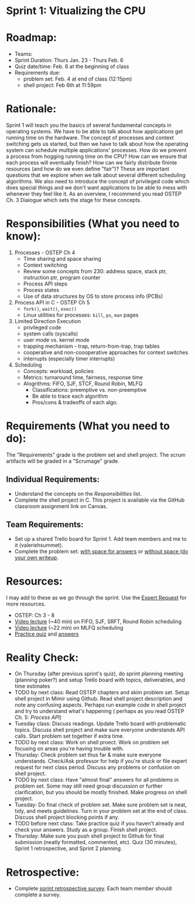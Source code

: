 # Sprint 1: Vitualizing the CPU

# Roadmap:
* Teams:
* Sprint Duration: Thurs Jan. 23 - Thurs Feb. 6
* Quiz date/time: Feb. 6 at the beginning of class
* Requirements due:
   * problem set: Feb. 4 at end of class (12:15pm)
   * shell project: Feb 6th at 11:59pm

# Rationale: 
Sprint 1 will teach you the basics of several fundamental concepts in operating systems.  We have to be able to talk about how applications get running time on the hardware.  The concept of processes and context switching gets us started, but then we have to talk about how the operating system can schedule multiple applications' processes.  How do we prevent a process from hogging running time on the CPU?  How can we ensure that each process will eventually finish?  How can we fairly distribute fininte resources (and how do we even define "fair")?  These are important questions that we explore when we talk about several different scheduling algorithms.  We also need to introduce the concept of privileged code which does special things and we don't want applications to be able to mess with whenever they feel like it.  As an overview, I recommend you read OSTEP Ch. 3 Dialogue which sets the stage for these concepts.

# Responsibilities (What you need to know):
1. Processes - OSTEP Ch 4
   * Time sharing and space sharing
   * Context switching
   * Review some concepts from 230: address space, stack ptr, instruction ptr, program counter
   * Process API steps
   * Process states
   * Use of data structures by OS to store process info (PCBs)
2. Process API in C - OSTEP Ch 5
   * `fork()`, `wait()`, `exec()`
   * Linux utilities for processes: `kill`, `ps`, `man` pages
3. Limited Direction Execution
   * privileged code
   * system calls (syscalls)
   * user mode vs. kernel mode
   * trapping mechanism - trap, return-from-trap, trap tables
   * cooperative and non-coooperative approaches for context switches
   * interrupts (especially timer interrupts)
4. Scheduling
   * Concepts: workload, policies
   * Metrics: turnaround time, fairness, response time
   * Alogrithms: FIFO, SJF, STCF, Round Robin, MLFQ
      * Classifications: preemptive vs. non-preemptive
      * Be able to trace each algorithm
      * Pros/cons & tradeoffs of each algo.

# Requirements (What you need to do):
The "Requirements" grade is the problem set and shell project. The scrum artifacts will be graded in a "Scrumage" grade.

## Individual Requirements:
   * Understand the concepts on the *Responsibilities* list.
   * Complete the shell project in C.  This project is available via the GitHub classroom assignment link on Canvas.

## Team Requirements:
   * Set up a shared Trello board for Sprint 1.  Add team members and me to it (valeriehsummet).
   * Complete the problem set: [with space for answers](./sprint1_prob_set.pdf) or [without space (do your own writeup](./sprint1_prob_set-no_space.pdf).
   
# Resources:  
I may add to these as we go through the sprint.  Use the [Expert Request](https://rollins.co1.qualtrics.com/jfe/form/SV_0jNfbBpN1clDJfn?course=cms330s20&sprint=1) for more resources. 
   * OSTEP: Ch 3 - 8 
   * [Video lecture](https://www.youtube.com/watch?v=exlaEOVRWQM) (~40 min) on FIFO, SJF, SRFT, Round Robin scheduling
   * [Video lecture](https://www.youtube.com/watch?v=_NlmflJQDI4) (~22 min) on MLFQ scheduling
   * [Practice quiz](./sprint1_practice_quiz.pdf) and [answers](./sprint1_practice_quiz_ans.pdf)
   
# Reality Check:
  * On Thursday (after previous sprint's quiz), do sprint planning meeting (planning poker?) and setup Trello board with topics, deliverables, and time estimates
  * TODO by next class:  Read OSTEP chapters and skim problem set.  Setup shell project in Mimir using Github.  Read shell project description and note any confusing aspects. Perhaps run example code in shell project and try to understand what's happening ( perhaps as you read OSTEP Ch. 5: *Process API*)
  * Tuesday class: Discuss readings.  Update Trello board with problematic topics.  Discuss shell project and make sure everyone understands API calls.  Start problem set together if extra time.
  * TODO by next class: Work on shell proect.  Work on problem set focusing on areas you're having trouble with. 
  * Thursday: Check problem set thus far & make sure everyone understands. Check/Ask professor for help if you're stuck or file expert request for next class period.  Discuss any problems or confusion on shell project.
  * TODO by next class: Have "almost final" answers for all problems in problem set.  Some may still need group discussion or further clarification, but you should be mostly finished.  Make progress on shell project.
  * Tuesday: Do final check of problem set.  Make sure problem set is neat, tidy, and meets guidelines.  Turn in your problem set at the end of class.  Discuss shell project blocking points if any.
  * TODO before next class: Take practice quiz if you haven't already and check your answers.  Study as a group.  Finish shell project.
  * Thursday: Make sure you push shell project to Github for final submission (neatly formatted, commented, etc).  Quiz (30 minutes), Sprint 1 retrospective, and Sprint 2 planning.

# Retrospective:
  * Complete [sprint retrospective survey](https://rollins.co1.qualtrics.com/jfe/form/SV_3rAIzhpHFYbIixf?course=330s20&sprint=1).  Each team member should complete a survey.
